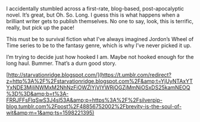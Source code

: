 I accidentally stumbled across a first-rate, blog-based, post-apocalyptic novel. It’s great, but Oh. So. Long. I guess this is what happens when a brilliant writer gets to publish themselves. No one to say, look, this is terrific, really, but pick up the pace!

This must be to survival fiction what I’ve always imagined Jordon’s Wheel of Time series to be to the fantasy genre, which is why I’ve never picked it up.

I’m trying to decide just how hooked I am. Maybe not hooked enough for the long haul. Bummer. That’s a durn good story.

[http://starvationridge.blogspot.com/](https://t.umblr.com/redirect?z=http%3A%2F%2Fstarvationridge.blogspot.com%2F&amp;t=YjUyNTAxYTYxNDE3MjliNWMxM2NhNzFiOWZlYjVlYWRjOGZjMmNiOSxDS25kamNEOQ%3D%3D&amp;b=t%3A-FRRJFFsFlqSwS3J4sl53A&amp;p=https%3A%2F%2Fsilverpip-blog.tumblr.com%2Fpost%2F48856752002%2Fbrevity-is-the-soul-of-wit&amp;m=1&amp;ts=1598221395)